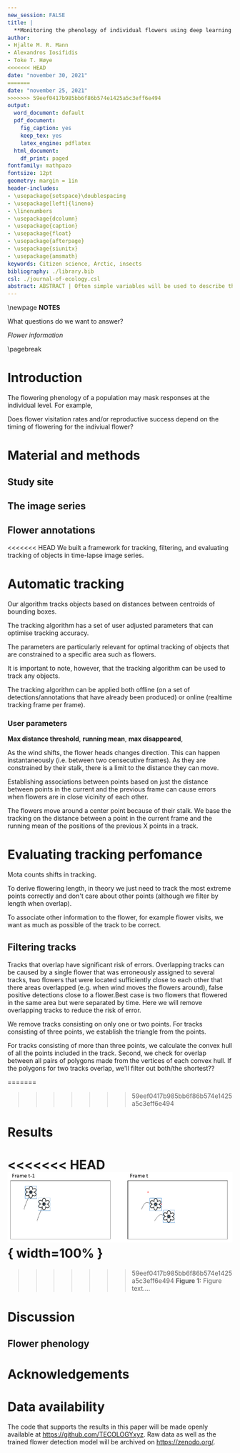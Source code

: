```yaml
---
new_session: FALSE
title: |
  **Monitoring the phenology of individual flowers using deep learning and automatic tracking**
author:
- Hjalte M. R. Mann
- Alexandros Iosifidis
- Toke T. Høye
<<<<<<< HEAD
date: "november 30, 2021"
=======
date: "november 25, 2021"
>>>>>>> 59eef0417b985bb6f86b574e1425a5c3eff6e494
output:
  word_document: default
  pdf_document:
    fig_caption: yes
    keep_tex: yes
    latex_engine: pdflatex
  html_document:
    df_print: paged
fontfamily: mathpazo
fontsize: 12pt
geometry: margin = 1in
header-includes:
- \usepackage{setspace}\doublespacing
- \usepackage[left]{lineno}
- \linenumbers
- \usepackage{dcolumn}
- \usepackage{caption}
- \usepackage{float}
- \usepackage{afterpage}
- \usepackage{siunitx}
- \usepackage{amsmath}
keywords: Citizen science, Arctic, insects
bibliography: ./library.bib
csl: ./journal-of-ecology.csl
abstract: ABSTRACT | Often simple variables will be used to describe the flowering phenology of a population of plants, e.g. onset or peak of flowering and to infer respones to climate change. Here we show that image-based monitoring of field plots at very high temporal resolution can return information on flowering phenology at the level of indiviuals. Further, we present an automatic flower tracking algorithm.
---
```







\newpage
**NOTES**

What questions do we want to answer?

*Flower information*



\pagebreak



# Introduction

The flowering phenology of a population may mask responses at the individual level. For example, 

Does flower visitation rates and/or reproductive success depend on the timing of flowering for the indiviual flower?




# Material and methods

## Study site



## The image series

## Flower annotations




<<<<<<< HEAD
We built a framework for tracking, filtering, and evaluating tracking of objects in time-lapse image series.

# Automatic tracking

Our algorithm tracks objects based on distances between centroids of bounding boxes. 

The tracking algorithm has a set of user adjusted parameters that can optimise tracking accuracy.

The parameters are particularly relevant for optimal tracking of objects that are constrained to a specific area such as flowers.

It is important to note, however, that the tracking algorithm can be used to track any objects.

The tracking algorithm can be applied both offline (on a set of detections/annotations that have already been produced) or online (realtime tracking frame per frame).


### User parameters

**Max distance threshold**, **running mean**, **max disappeared**, 


As the wind shifts, the flower heads changes direction. This can happen instantaneously (i.e. between two censecutive frames). As they are constrained by their stalk, there is a limit to the distance they can move.

Establishing associations between points based on just the distance between points in the current and the previous frame can cause errors when flowers are in close vicinity of each other.

The flowers move around a center point because of their stalk. We base the tracking on the distance between a point in the current frame and the running mean of the positions of the previous X points in a track.







# Evaluating tracking perfomance

Mota counts shifts in tracking.

To derive flowering length, in theory we just need to track the most extreme points correctly and don't care about other points (although we filter by length when overlap).

To associate other information to the flower, for example flower visits, we want as much as possible of the track to be correct.


## Filtering tracks

Tracks that overlap have significant risk of errors. Overlapping tracks can be caused by a single flower that was erroneously assigned to several tracks, two flowers that were located sufficiently close to each other that there areas overlapped (e.g. when wind moves the flowers around), false positive detections close to a flower.Best case is two flowers that flowered in the same area but were separated by time. Here we will remove overlapping tracks to reduce the risk of error.

We remove tracks consisting on only one or two points. For tracks consisting of three points, we establish the triangle from the points.

For tracks consisting of more than three points, we calculate the convex hull of all the points included in the track. 
Second, we check for overlap between all pairs of polygons made from the vertices of each convex hull. If the polygons for two tracks overlap, we'll filter out both/the shortest??





=======
>>>>>>> 59eef0417b985bb6f86b574e1425a5c3eff6e494

# Results



<<<<<<< HEAD
![](../figures/figure_1.png){ width=100% }
=======

>>>>>>> 59eef0417b985bb6f86b574e1425a5c3eff6e494
**Figure 1:** Figure text....



# Discussion

## Flower phenology



# Acknowledgements



# Data availability

The code that supports the results in this paper will be made openly available at https://github.com/TECOLOGYxyz. Raw data as well as the trained flower detection model will be archived on https://zenodo.org/.






